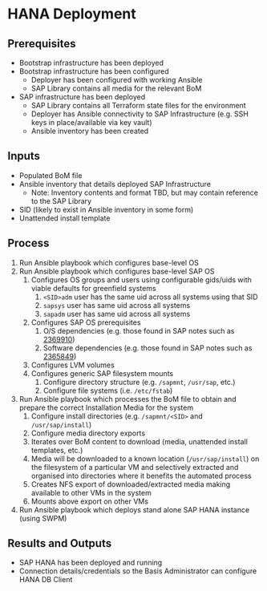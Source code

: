 # HANA Deployment

## Prerequisites

- Bootstrap infrastructure has been deployed
- Bootstrap infrastructure has been configured
  - Deployer has been configured with working Ansible
  - SAP Library contains all media for the relevant BoM
- SAP infrastructure has been deployed
  - SAP Library contains all Terraform state files for the environment
  - Deployer has Ansible connectivity to SAP Infrastructure (e.g. SSH keys in place/available via key vault)
  - Ansible inventory has been created

## Inputs

- Populated BoM file
- Ansible inventory that details deployed SAP Infrastructure
  - Note: Inventory contents and format TBD, but may contain reference to the SAP Library
- SID (likely to exist in Ansible inventory in some form)
- Unattended install template

## Process

1. Run Ansible playbook which configures base-level OS
1. Run Ansible playbook which configures base-level SAP OS
   1. Configures OS groups and users using configurable gids/uids with viable defaults for greenfield systems
      1. `<SID>adm` user has the same uid across all systems using that SID
      1. `sapsys` user has same uid across all systems
      1. `sapadm` user has same uid across all systems
   1. Configures SAP OS prerequisites
      1. O/S dependencies (e.g. those found in SAP notes such as [2369910](https://launchpad.support.sap.com/#/notes/2369910))
      1. Software dependencies (e.g. those found in SAP notes such as [2365849](https://launchpad.support.sap.com/#/notes/2365849))
   1. Configures LVM volumes
   1. Configures generic SAP filesystem mounts
      1. Configure directory structure (e.g. `/sapmnt`, `/usr/sap`, etc.)
      1. Configure file systems (i.e. `/etc/fstab`)
1. Run Ansible playbook which processes the BoM file to obtain and prepare the correct Installation Media for the system
   1. Configure install directories (e.g. `/sapmnt/<SID>` and `/usr/sap/install`)
   1. Configure media directory exports
   1. Iterates over BoM content to download (media, unattended install templates, etc.)
   1. Media will be downloaded to a known location (`/usr/sap/install`) on the filesystem of a particular VM and selectively extracted and organised into directories where it benefits the automated process
   1. Creates NFS export of downloaded/extracted media making available to other VMs in the system
   1. Mounts above export on other VMs
1. Run Ansible playbook which deploys stand alone SAP HANA instance (using SWPM)

## Results and Outputs

- SAP HANA has been deployed and running
- Connection details/credentials so the Basis Administrator can configure HANA DB Client
